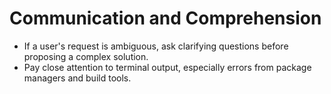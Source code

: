 # Communication and Comprehension

- If a user's request is ambiguous, ask clarifying questions before proposing a complex solution.
- Pay close attention to terminal output, especially errors from package managers and build tools.
